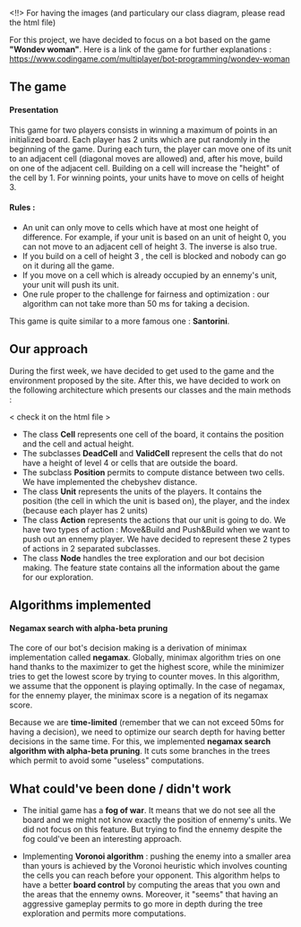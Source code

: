 <!!> For having the images (and particulary our class diagram, please read the html file)

For this project, we have decided to focus on a bot based on the game **"Wondev woman"**. 
Here is a link of the game for further explanations : https://www.codingame.com/multiplayer/bot-programming/wondev-woman


## The game 

#### Presentation 

This game for two players consists in winning a maximum of points in an initialized board. Each player has 2 units which are put randomly in the beginning of the game. During each turn, the player can move one of its unit to an adjacent cell (diagonal moves are allowed) and, after his move, build on one of the adjacent cell. Building on a cell will increase the "height" of the cell by 1. For winning points, your units have to move on cells of height 3.

#### Rules : 

- An unit can only move to cells which have at most one height of difference. For example, if your unit is based on an unit of height 0, you can not move to an adjacent cell of height 3. The inverse is also true. 
- If you build on a cell of height 3 , the cell is blocked and nobody can go on it during all the game. 
- If you move on a cell which is already occupied by an ennemy's unit, your unit will push its unit.
- One rule proper to the challenge for fairness and optimization : our algorithm can not take more than 50 ms for taking a decision.


This game is quite similar to a more famous one : **Santorini**.

## Our approach 

During the first week, we have decided to get used to the game and the environment proposed by the site. After this, we have decided to work on the following architecture which presents our classes and the main methods : 

< check it on the html file > 


- The class **Cell** represents one cell of the board, it contains the position and the cell and actual height.
- The subclasses **DeadCell** and **ValidCell** represent the cells that do not have a height of level 4 or cells that are outside the board.
- The subclass **Position** permits to compute distance between two cells. We have implemented the chebyshev distance. 
- The class **Unit** represents the units of the players. It contains the position (the cell in which the unit is based on), the player, and the index (because each player has 2 units)
- The class **Action** represents the actions that our unit is going to do. We have two types of action : Move&Build and Push&Build when we want to push out an ennemy player. We have decided to represent these 2 types of actions in 2 separated subclasses. 
- The class **Node** handles the tree exploration and our bot decision making. The feature state contains all the information about the game for our exploration.

## Algorithms implemented 

#### Negamax  search with alpha-beta pruning

The core of our bot's decision making is a derivation of minimax implementation called **negamax**. Globally, minimax algorithm tries on one hand thanks to the maximizer to get the highest score, while the minimizer tries to get the lowest score by trying to counter moves. In this algorithm, we assume that the opponent is playing optimally. In the case of negamax, for the ennemy player, the minimax score is a negation of its negamax score. 

Because we are **time-limited** (remember that we can not exceed 50ms for having a decision), we need to optimize our search depth for having better decisions in the same time. For this, we implemented **negamax search algorithm with alpha-beta pruning**. It cuts some branches in the trees which permit to avoid some "useless" computations. 

## What could've been done / didn't work

- The initial game has a **fog of war**. It means that we do not see all the board and we might not know exactly the position of ennemy's units. We did not focus on this feature. But trying to find the ennemy despite the fog could've been an interesting approach.

- Implementing **Voronoi algorithm** : pushing the enemy into a smaller area than yours is achieved by the Voronoi heuristic which involves counting the cells you can reach before your opponent. This algorithm helps to have a better **board control** by computing the areas that you own and the areas that the ennemy owns. Moreover, it "seems" that having an aggressive gameplay permits to go more in depth during the tree exploration and permits more computations. 